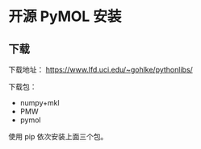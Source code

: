 # 开源 PyMOL 安装

## 下载

下载地址： https://www.lfd.uci.edu/~gohlke/pythonlibs/

下载包：

- numpy+mkl
- PMW
- pymol

使用 pip 依次安装上面三个包。

